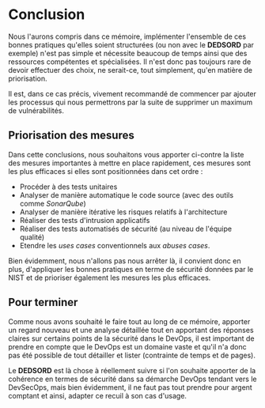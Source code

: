 # Conclusion

Nous l'aurons compris dans ce mémoire, implémenter l'ensemble de ces bonnes pratiques qu'elles soient structurées (ou non avec le **DEDSORD** par exemple) n'est pas simple et nécessite beaucoup de temps ainsi que des ressources compétentes et spécialisées. Il n'est donc pas toujours rare de devoir effectuer des choix, ne serait-ce, tout simplement, qu'en matière de priorisation.

Il est, dans ce cas précis, vivement recommandé de commencer par ajouter les processus qui nous permettrons par la suite de supprimer un maximum de vulnérabilités.

## Priorisation des mesures

Dans cette conclusions, nous souhaitons vous apporter ci-contre la liste des mesures importantes à mettre en place rapidement, ces mesures sont les plus efficaces si elles sont positionnées dans cet ordre :

- Procéder à des tests unitaires
- Analyser de manière automatique le code source (avec des outils comme *SonarQube*)
- Analyser de manière itérative les risques relatifs à l'architecture
- Réaliser des tests d'intrusion applicatifs
- Réaliser des tests automatisés de sécurité (au niveau de l'équipe qualité)
- Etendre les *uses cases* conventionnels aux *abuses cases*.

Bien évidemment, nous n'allons pas nous arrêter là, il convient donc en plus, d'appliquer les bonnes pratiques en terme de sécurité données par le NIST et de prioriser également les mesures les plus efficaces.

## Pour terminer

Comme nous avons souhaité le faire tout au long de ce mémoire, apporter un regard nouveau et une analyse détaillée tout en apportant des réponses claires sur certains points de la sécurité dans le DevOps, il est important de prendre en compte que le DevOps est un domaine vaste et qu'il n'a donc pas été possible de tout détailler et lister (contrainte de temps et de pages).

Le **DEDSORD** est là chose à réellement suivre si l'on souhaite apporter de la cohérence en termes de sécurité dans sa démarche DevOps tendant vers le DevSecOps, mais bien évidemment, il ne faut pas tout prendre pour argent comptant et ainsi, adapter ce recuil à son cas d'usage.
